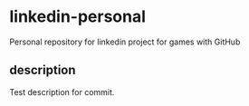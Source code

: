 # linkedin-personal
Personal repository for linkedin project for games with GitHub
## description
Test description for commit.